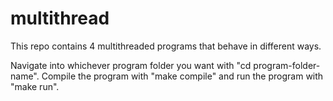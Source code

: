 # multithread

This repo contains 4 multithreaded programs that behave in different ways.

Navigate into whichever program folder you want with "cd program-folder-name". Compile the program with "make compile" and run the program with "make run".

